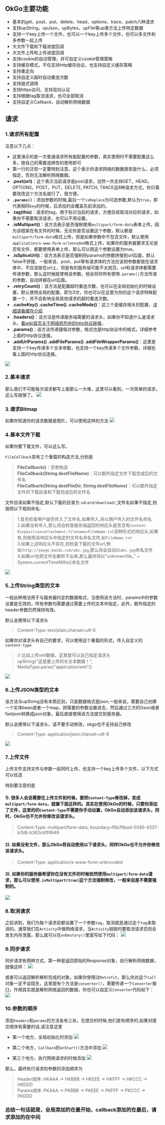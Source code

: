 ## OkGo主要功能
* 基本的get、post、put、delete、head、options、trace、patch八种请求
* 支持upString，upJson，upBytes，upFile等up类方法上传特定数据
* 支持一个key上传一个文件，也可以一个key上传多个文件，也可以多文件和多参数一起上传
* 大文件下载和下载进度回调
* 大文件上传和上传进度回调
* 支持cookie的自动管理，并可自定义cookie管理策略
* 支持缓存模式，不仅支持http缓存协议，也支持自定义缓存策略
* 支持重定向
* 支持自定义超时自动重连次数
* 支持链式调用
* 支持https访问，支持双向认证
* 支持根据tag取消请求，也可全部取消
* 支持自定义Callback，自动解析网络数据

## 请求

### 1.请求所有配置

注意以下几点：

- 这里演示的是一次普通请求所有能配置的参数，真实使用时不需要配置这么多，按自己的需要选择性的使用即可
- 第一行的泛型一定要特别注意，这个表示你请求网络的数据类型是什么，必须指定，否则无法解析网络数据。
- **.post(url)**：这个表示当前请求是post请求，当然一共支持GET，HEAD，OPTIONS，POST，PUT，DELETE, PATCH, TRACE这8种请求方式，你只需要改改这个方法名就行了，很方便。
- **`.params()`**：添加参数的时候,最后一个`isReplace`为可选参数,默认为`true`，即代表相同`key`的时候，后添加的会覆盖先前添加的。
- **.tag(this)**：请求的tag，用于标识当前的请求，方便后续取消对应的请求，如果你不需要取消请求，也可以不用设置。
- **.isMultipart()**：该方法表示是否强制使用`multipart/form-data`表单上传，因为该框架在有文件的时候，无论你是否设置这个参数，默认都是`multipart/form-data`格式上传，但是如果参数中不包含文件，默认使用`application/x-www-form-urlencoded`格式上传，如果你的服务器要求无论是否有文件，都要使用表单上传，那么可以用这个参数设置为true。
- **.isSpliceUrl()**：该方法表示是否强制将params的参数拼接到url后面，默认false不拼接。一般来说，post、put等有请求体的方法应该把参数都放在请求体中，不应该放在url上，但是有的服务端可能不太规范，url和请求体都需要传递参数，那么这时候就使用该参数，他会将你所有使用`.params()`方法传递的参数，自动拼接在url后面。
- **.retryCount()**：该方法是配置超时重连次数，也可以在全局初始化的时候设置，默认使用全局的配置，即为3次，你也可以在这里为你的这个请求特殊配置一个，并不会影响全局其他请求的超时重连次数。
- **.cacheKey() .cacheTime() .cacheMode()**：这三个是缓存相关的配置，[详细请看缓存介绍](https://github.com/jeasonlzy/okhttp-OkGo/wiki/Cache)
- **.headers()**：该方法是传递服务端需要的请求头，如果你不知道什么是请求头，[看wiki首页关于网络抓包中的http协议链接](https://github.com/jeasonlzy/okhttp-OkGo/wiki#%E7%BD%91%E7%BB%9C%E6%8A%93%E5%8C%85)。
- **.params()**：该方法传递键值对参数，格式也是http协议中的格式，详细参考上面的http协议连接。
- **.addUrlParams() .addFileParams() .addFileWrapperParams()**：这里是支持一个key传递多个文本参数，也支持一个key传递多个文件参数，详细也看上面的http协议连接。
 
![](https://ws2.sinaimg.cn/large/006tNbRwly1fgi7o0n1itj315s1medpg.jpg)

### 2.基本请求
那么我们不可能每次请求都写上面那么一大堆，这里可以看到，一次简单的请求，这么写就够了。
![](http://7xss53.com1.z0.glb.clouddn.com/markdown/zj44z.jpg)

### 3.请求Bitmap
如果你知道你的请求数据是图片，可以使用这样的方法
![](http://7xss53.com1.z0.glb.clouddn.com/markdown/rr1of.jpg)

### 4.基本文件下载
如果你要下载文件，可以这么写。

`FileCallback`具有三个重载的构造方法,分别是
> **FileCallback()**：空参构造<br>
> **FileCallback(String destFileName)**：可以额外指定文件下载完成后的文件名<br>
> **FileCallback(String destFileDir, String destFileName)**：可以额外指定文件的下载目录和下载完成后的文件名

文件目录如果不指定,默认下载的目录为 `sdcard/download/`,文件名如果不指定,则按照以下规则命名:

> 1.首先检查用户是否传入了文件名,如果传入,将以用户传入的文件名命名<br>
> 2.如果没有传入,那么将会检查服务端返回的响应头是否含有`Content-Disposition=attachment;filename=FileName.txt`该种形式的响应头,如果有,则按照该响应头中指定的文件名命名文件,如`FileName.txt`<br>
> 3.如果上述响应头不存在,则检查下载的文件url,例如:`http://image.baidu.com/abc.jpg`,那么将会自动以`abc.jpg`命名文件<br>
> 4.如果url也把文件名解析不出来,那么最终将以"unknownfile_" + System.currentTimeMillis()命名文件

![](http://7xss53.com1.z0.glb.clouddn.com/markdown/vpo1d.jpg)

### 5.上传String类型的文本
一般此种用法用于与服务器约定的数据格式，当使用该方法时，params中的参数设置是无效的，所有参数均需要通过需要上传的文本中指定，此外，额外指定的header参数仍然保持有效。</br>

默认会携带以下请求头
> Content-Type: text/plain;charset=utf-8

如果你对请求头有自己的要求，可以使用这个重载的形式，传入自定义的`content-type`
> // 比如上传xml数据，这里就可以自己指定请求头</br>
> upString("这是要上传的长文本数据！", MediaType.parse("application/xml"))

![](http://7xss53.com1.z0.glb.clouddn.com/markdown/nfli8.jpg)

### 6.上传JSON类型的文本
该方法与upString没有本质区别，只是数据格式是json,一般来说，需要自己创建一个实体bean或者一个map，把需要的参数设置进去，然后通过三方的Gson或者fastjson转换成json对象，最后直接使用该方法提交到服务器。</br>

默认会携带以下请求头，请不要手动修改，okgo也不支持自己修改
> Content-Type: application/json;charset=utf-8

![](http://7xss53.com1.z0.glb.clouddn.com/markdown/gy716.jpg)

### 7.上传文件
上传文件支持文件与参数一起同时上传，也支持一个key上传多个文件，以下方式可以任选</br>

特别要注意的是</br>

#### 1). 很多人会说需要在上传文件到时候，要把`Content-Type`修改掉，变成`multipart/form-data`，就像下面这样的。其实在使用OkGo的时候，只要你添加了文件，这里的的`Content-Type`不需要你手动设置，OkGo自动添加该请求头，同时，OkGo也不允许你修改该请求头。
> Content-Type: multipart/form-data; boundary=f6b76bad-0345-4337-b7d8-b362cb1f9949

#### 2). 如果没有文件，那么OkGo将自动使用以下请求头，同样OkGo也不允许你修改该请求头。
> Content-Type: application/x-www-form-urlencoded 

#### 3). 如果你的服务器希望你在没有文件的时候依然使用`multipart/form-data`请求，那么可以使用`.isMultipart(true)`这个方法强制修改，一般来说是不需要强制的。
![](http://7xss53.com1.z0.glb.clouddn.com/markdown/eh7a3.jpg)

### 8.取消请求
之前讲到，我们为每个请求前都设置了一个参数`tag`，取消就是通过这个`tag`来取消的。通常我们在`Activity`中做网络请求，当`Activity`销毁时要取消请求否则会发生内存泄露，那么就可以在`onDestory()`里面写如下代码：
![](https://ws3.sinaimg.cn/large/006tNbRwly1fgihsebgyjj31180a6js9.jpg)

### 9.同步请求

同步请求有两种方式，第一种是返回原始的Response对象，自行解析网络数据，就像这样：
![](https://ws1.sinaimg.cn/large/006tNbRwly1fgi8keykcaj31420hcdi3.jpg)

或者可以返回解析解析完成的对象，如果你使用过`Retrofit`，那么你对这个`Call`对象一定不会陌生，这里面有个方法是`converter()`，需要传递一个`Converter`接口，作用其实就是解析网络返回的数据，你也可以自定义`Converter`代码如下：
![](https://ws1.sinaimg.cn/large/006tNbRwly1fgi8mht3naj313s0i4q5g.jpg)

### 10.参数的顺序
添加`headers`和`params`的方法各有三处，在提交的时候,他们是有顺序的,如果对提交顺序有需要的话,请注意这里

- 第一个地方，全局初始化时添加
![](https://ws1.sinaimg.cn/large/006tNbRwly1fgi8r4l8ulj310m0acjsz.jpg)

- 第二个地方，`Callback`的`onStart()`方法中添加
 ![](https://ws4.sinaimg.cn/large/006tNbRwly1fgi8sezt6dj30ys09g75i.jpg)

- 第三个地方，执行网络请求的时候添加
![](https://ws1.sinaimg.cn/large/006tNbRwly1fgi8tqkwigj310q0ckdhf.jpg)
 
 那么，最终执行请求的参数的添加顺序为
 
> Header顺序: HKAAA -> HKBBB -> HKEEE -> HKFFF -> HKCCC -> HKDDD</br>
> Params顺序: PKAAA -> PKBBB -> PKEEE -> PKFFF -> PKCCC -> PKDDD
 
### 总结一句话就是，全局添加的在最开始，callback添加的在最后，请求添加的在中间
